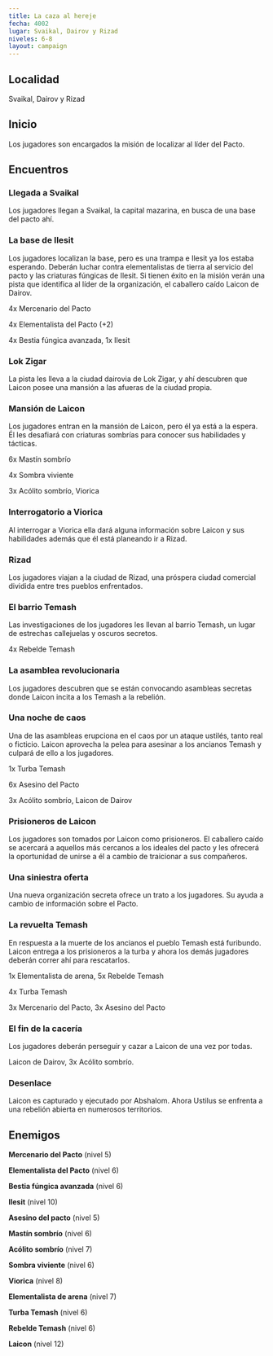 ```yaml
---
title: La caza al hereje
fecha: 4002
lugar: Svaikal, Dairov y Rizad
niveles: 6-8
layout: campaign
---
```


## Localidad

Svaikal, Dairov y Rizad

## Inicio

Los jugadores son encargados la misión de localizar al líder del Pacto.

## Encuentros

### Llegada a Svaikal

Los jugadores llegan a Svaikal, la capital mazarina, en busca de una base del pacto ahí. 

### La base de Ilesit

Los jugadores localizan la base, pero es una trampa e Ilesit ya los estaba esperando. Deberán luchar contra elementalistas de tierra al servicio del pacto y las criaturas fúngicas de Ilesit. Si tienen éxito en la misión verán una pista que identifica al líder de la organización, el caballero caído Laicon de Dairov.

4x Mercenario del Pacto

4x Elementalista del Pacto (+2)

4x Bestia fúngica avanzada, 1x Ilesit

### Lok Zigar

La pista les lleva a la ciudad dairovia de Lok Zigar, y ahí descubren que Laicon posee una mansión a las afueras de la ciudad propia.

### Mansión de Laicon

Los jugadores entran en la mansión de Laicon, pero él ya está a la espera. Él les desafiará con criaturas sombrías para conocer sus habilidades y tácticas. 

6x Mastín sombrío

4x Sombra viviente

3x Acólito sombrío, Viorica

### Interrogatorio a Viorica

Al interrogar a Viorica ella dará alguna información sobre Laicon y sus habilidades además que él está planeando ir a Rizad.

### Rizad

Los jugadores viajan a la ciudad de Rizad, una próspera ciudad comercial dividida entre tres pueblos enfrentados.

### El barrio Temash

Las investigaciones de los jugadores les llevan al barrio Temash, un lugar de estrechas callejuelas y oscuros secretos.

4x Rebelde Temash

### La asamblea revolucionaria

Los jugadores descubren que se están convocando asambleas secretas donde Laicon incita a los Temash a la rebelión.

### Una noche de caos

Una de las asambleas erupciona en el caos por un ataque ustilés, tanto real o ficticio. Laicon aprovecha la pelea para asesinar a los ancianos Temash y culpará de ello a los jugadores.

1x Turba Temash

6x Asesino del Pacto

3x Acólito sombrío, Laicon de Dairov

### Prisioneros de Laicon

Los jugadores son tomados por Laicon como prisioneros. El caballero caído se acercará a aquellos más cercanos a los ideales del pacto y les ofrecerá la oportunidad de unirse a él a cambio de traicionar a sus compañeros.

### Una siniestra oferta

Una nueva organización secreta ofrece un trato a los jugadores. Su ayuda a cambio de información sobre el Pacto.

### La revuelta Temash

En respuesta a la muerte de los ancianos el pueblo Temash está furibundo. Laicon entrega a los prisioneros a la turba y ahora los demás jugadores deberán correr ahí para rescatarlos.

1x Elementalista de arena, 5x Rebelde Temash

4x Turba Temash

3x Mercenario del Pacto, 3x Asesino del Pacto

### El fin de la cacería

Los jugadores deberán perseguir y cazar a Laicon de una vez por todas.

Laicon de Dairov, 3x Acólito sombrío.

### Desenlace

Laicon es capturado y ejecutado por Abshalom. Ahora Ustilus se enfrenta a una rebelión abierta en numerosos territorios.

## Enemigos

**Mercenario del Pacto** (nivel 5)

**Elementalista del Pacto** (nivel 6)

**Bestia fúngica avanzada** (nivel 6)

**Ilesit** (nivel 10)

**Asesino del pacto** (nivel 5)

**Mastín sombrío** (nivel 6)

**Acólito sombrío** (nivel 7)

**Sombra viviente** (nivel 6)

**Viorica** (nivel 8)

**Elementalista de arena** (nivel 7)

**Turba Temash** (nivel 6)

**Rebelde Temash** (nivel 6)

**Laicon** (nivel 12)